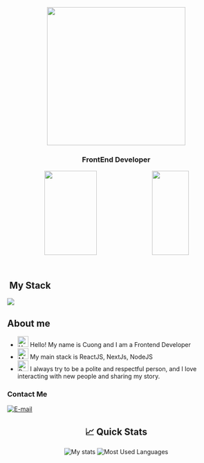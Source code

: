 <div align="center">
<img height="320em" src="https://mir-s3-cdn-cf.behance.net/project_modules/1400_opt_1/81bb4b165684019.640b6038d133e.gif"/>
</div>

<h3 align="center">
  FrontEnd Developer
</h3>

<div align='center'>

<div align="center">  
  
  <img width="49%" height="195px" src="https://github-readme-stats.vercel.app/api?username=cuong07&show_icons=true&count_private=true&title_color=80F7D4&icon_color=9d00ff&text_color=c9d1d9&bg_color=0d1117&border_color=fff0" /> 
  
  <img width="41%" height="195px" src="https://github-readme-stats.vercel.app/api/top-langs/?username=cuong07&layout=compact&title_color=80F7D4&text_color=fff&bg_color=0d1117&border_color=fff0" />
  
</div>

</div>

<img src="./.github/assets/lineBar.png" width="100%" height="8px"/>

<div><br />

## &nbsp;My Stack

<img src="https://skillicons.dev/icons?i=vscode,html,css,js,cs,ts,nodejs,react,nextjs,tailwind,git,github&theme=dark" />

## About me

- <img src="https://raw.githubusercontent.com/Tarikul-Islam-Anik/Animated-Fluent-Emojis/master/Emojis/Hand%20gestures/Hand%20with%20Fingers%20Splayed%20Light%20Skin%20Tone.png" alt="Hand with Fingers Splayed Light Skin Tone" width="25" height="25" /> Hello! My name is Cuong and I am a Frontend Developer <br />
- <img src="https://raw.githubusercontent.com/Tarikul-Islam-Anik/Animated-Fluent-Emojis/master/Emojis/People%20with%20professions/Man%20Technologist%20Light%20Skin%20Tone.png" alt="Man Technologist Light Skin Tone" width="25" height="25" /> My main stack is ReactJS, NextJs, NodeJS<br />
- <img src="https://raw.githubusercontent.com/Tarikul-Islam-Anik/Animated-Fluent-Emojis/master/Emojis/People%20with%20professions/Boy%20Light%20Skin%20Tone.png" alt="Boy Light Skin Tone" width="25" height="25" /> I always try to be a polite and respectful person, and I love interacting with new people and sharing my story.<br />

<h3>Contact Me</h3>
<div align="left">
<p>
<a href="mailto:front.cuong@gmail.com">
<img src="https://img.shields.io/badge/-email-020114?style=for-the-badge&amp;logo=microsoft-outlook&amp;logoColor=6ED2B6&amp;color:FFF" alt="E-mail">
</a>
<!-- <a href="https://www.linkedin.com/in/felipe-me"><img src="https://img.shields.io/badge/-LinkedIn-020114?style=for-the-badge&amp;logo=linkedin&amp;logoColor=6ED2B6&amp;color:FFF" alt="LinkedIn"></a>
<a href="https://www.youtube.com/@dotnetsenseidev"><img src="https://img.shields.io/badge/-Youtube-020114?style=for-the-badge&amp;logo=youtube&amp;logoColor=6ED2B6&amp;color:FFF" alt="Youtube"></a></p> -->
</div>

<!--  <details align="left">   -->
<!--   <summary>Credits</summary>  -->
<!--   - GitHub Stats by <a href="https://github.com/anuraghazra/github-readme-stats">cuong07</a> -->
<!--   <br> -->
<!--    - GitHub Streak by <a href="https://github.com/DenverCoder1/github-readme-streak-stats">DenverCoder1</a> -->
<!--   <br> -->
<!--   - Developer vector created by <a href="https://www.freepik.com/vectors/developer">storyset - www.freepik.com</a> (edited by author) -->
<!-- </details> -->

<h2 align="center">📈 Quick Stats </h2> 

<p align="center">
  <img src="https://github-readme-stats.vercel.app/api?username=cuong07&show_icons=true&theme=radical" alt="My stats">
  <img src="https://github-readme-stats.vercel.app/api/top-langs/?username=cuong07&layout=compact&show_icons=true&theme=radical" alt="Most Used Languages">
<!--   <img src="https://github-readme-stats.vercel.app/api/wakatime?username=cuong07&show_icons=true&theme=radical" alt="Most Used Languages"> -->
</p>
